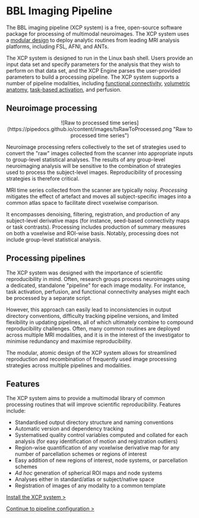 # BBL Imaging Pipeline

The BBL imaging pipeline (XCP system) is a free, open-source software package for processing of multimodal neuroimages. The XCP system uses a [modular design](https://pipedocs.github.io/modules/index.html) to deploy analytic routines from leading MRI analysis platforms, including FSL, AFNI, and ANTs.

The XCP system is designed to run in the Linux bash shell. Users provide an input data set and specify parameters for the analysis that they wish to perform on that data set, and the XCP Engine parses the user-provided parameters to build a processing pipeline. The XCP system supports a number of pipeline modalities, including [functional connectivity](https://pipedocs.github.io/config/streams/fc), [volumetric anatomy](https://pipedocs.github.io/config/streams/anat), [task-based activation](https://pipedocs.github.io/config/streams/task), and perfusion.

## Neuroimage processing

<p align="center">
![Raw to processed time series](https://pipedocs.github.io/content/images/tsRawToProcessed.png "Raw to processed time series")
</p>

Neuroimage processing refers collectively to the set of strategies used to convert the "raw" images collected from the scanner into appropriate inputs to group-level statistical analyses. The results of any group-level neuroimaging analysis will be sensitive to the combination of strategies used to process the subject-level images. Reproducibility of processing strategies is therefore critical.

MRI time series collected from the scanner are typically noisy. _Processing_ mitigates the effect of artefact and moves all subject-specific images into a common atlas space to facilitate direct voxelwise comparison.

It encompasses denoising, filtering, registration, and production of any subject-level derivative maps (for instance, seed-based connectivity maps or task contrasts). Processing includes production of summary measures on both a voxelwise and ROI-wise basis. Notably, processing does not include group-level statistical analysis.

## Processing pipelines

The XCP system was designed with the importance of scientific reproducibility in mind. Often, research groups process neuroimages using a dedicated, standalone "pipeline" for each image modality. For instance, task activation, perfusion, and functional connectivity analyses might each be processed by a separate script.

However, this approach can easily lead to inconsistencies in output directory conventions, difficulty tracking pipeline versions, and limited flexibility in updating pipelines, all of which ultimately combine to compound reproducibility challenges. Often, many common routines are deployed across multiple MRI modalities, and it is in the interest of the investigator to minimise redundancy and maximise reproducibility.

The modular, atomic design of the XCP system allows for streamlined reproduction and recombination of frequently used image processing strategies across multiple pipelines and modalities.

## Features

The XCP system aims to provide a multimodal library of common processing routines that will improve scientific reproducibility. Features include:

 * Standardised output directory structure and naming conventions
 * Automatic version and dependency tracking
 * Systematised quality control variables computed and collated for each analysis (for easy identification of motion and registration outliers)
 * Region-wise quantification of any voxelwise derivative map for any number of parcellation schemes or regions of interest
 * Easy addition of new regions of interest, node systems, or parcellation schemes
 * _Ad hoc_ generation of spherical ROI maps and node systems
 * Analyses either in standard/atlas or subject/native space
 * Registration of images of any modality to a common template

[Install the XCP system >](https://github.com/PennBBL/xcpEngine)

[Continue to pipeline configuration >](https://pipedocs.github.io/config)
